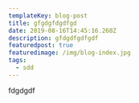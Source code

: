 ```yaml
---
templateKey: blog-post
title: gfgdgfdgdfgd
date: 2019-08-16T14:45:16.260Z
description: gfdgdfgdfgdf
featuredpost: true
featuredimage: /img/blog-index.jpg
tags:
  - sdd
---
```

fdgdgdf
